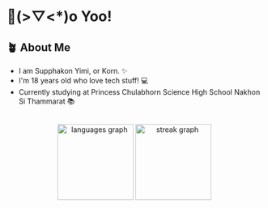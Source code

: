 # 👋(>▽<*)o Yoo!
## 🪴 About Me
- I am Supphakon Yimi, or Korn. ✨ <br>
- I'm 18 years old who love tech stuff! 💻 <br>
- Currently studying at Princess Chulabhorn Science High School Nakhon Si Thammarat 📚 <br>

<br>
<div align="center">
  <img src="https://github-readme-stats.vercel.app/api/top-langs?username=kORNkin&locale=en&hide_title=false&layout=compact&card_width=320&langs_count=5&theme=github_dark&hide_border=false&order=2" height="150" alt="languages graph"  />
  <img src="https://streak-stats.demolab.com?user=kORNkin&locale=en&mode=daily&theme=cobalt&hide_border=false&border_radius=5&order=3" height="150" alt="streak graph"  />
</div>

###
